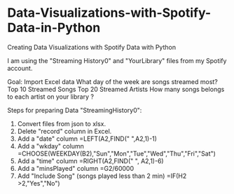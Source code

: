 # Data-Visualizations-with-Spotify-Data-in-Python
Creating Data Visualizations with Spotify Data with Python


I am using the "Streaming History0" and "YourLibrary" files from my Spotify account.

Goal:
Import Excel data
What day of the week are songs streamed most?
Top 10 Streamed Songs
Top 20 Streamed Artists
How many songs belongs to each artist on your library ?

Steps for preparing Data "StreamingHistory0":
1. Convert files from json to xlsx.
2. Delete "record" column in Excel.
3. Add a "date" column 
     =LEFT(A2,FIND(" ",A2,1)-1)
4. Add a "wkday" column
     =CHOOSE(WEEKDAY(B2),"Sun","Mon","Tue","Wed","Thu","Fri","Sat")
5. Add a "time" column
     =RIGHT(A2,FIND(" ", A2,1)-6)
6. Add a "minsPlayed" column
     =G2/60000
7. Add "Include Song" (songs played less than 2 min)
     =IF(H2 >2,"Yes","No")
